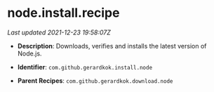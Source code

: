 # node.install.recipe

_Last updated 2021-12-23 19:58:07Z_

- **Description**: Downloads, verifies and installs the latest version of Node.js.

- **Identifier**: `com.github.gerardkok.install.node`

- **Parent Recipes**: `com.github.gerardkok.download.node`